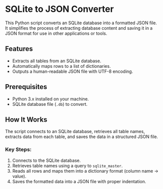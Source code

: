 # SQLite to JSON Converter

This Python script converts an SQLite database into a formatted JSON file. It simplifies the process of extracting database content and saving it in a JSON format for use in other applications or tools.

## Features
- Extracts all tables from an SQLite database.
- Automatically maps rows to a list of dictionaries.
- Outputs a human-readable JSON file with UTF-8 encoding.

## Prerequisites
- Python 3.x installed on your machine.
- SQLite database file (`.db`) to convert.

## How It Works
The script connects to an SQLite database, retrieves all table names, extracts data from each table, and saves the data in a structured JSON file.  

### Key Steps:
1. Connects to the SQLite database.
2. Retrieves table names using a query to `sqlite_master`.
3. Reads all rows and maps them into a dictionary format (column name -> value).
4. Saves the formatted data into a JSON file with proper indentation.
